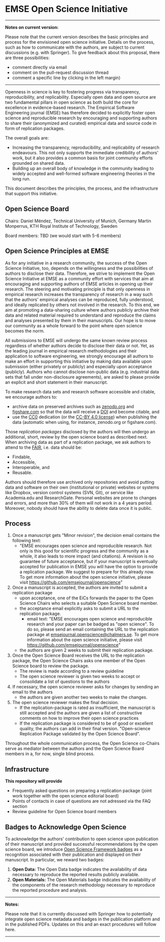 # EMSE Open Science Initiative

___
**Notes on current version:**

Please note that the current version describes the basic principles and process for the envisioned open science initiative. Details on the process, such as how to communicate with the authors, are subject to current discussions (e.g. with Springer). To give feedback about this proposal, there are three possibilities:
* comment directly via email
* comment on the pull-request discussion thread
* comment a specific line by clicking in the left margin)
___

Openness in science is key to fostering progress via transparency, reproducibility, and replicability. Especially open data and open source are two fundamental pillars in open science as both build the core for excellence in evidence-based research. The Empirical Software Engineering journal (EMSE) has therefore decided to explicitly foster open science and reproducible research by encouraging and supporting authors to share their (anonymized and curated) empirical data and source code in form of replication packages.

The overall goals are:
* Increasing the transparency, reproducibility, and replicability of research endeavours. This not only supports the immediate credibility of authors' work, but it also provides a common basis for joint community efforts grounded on shared data.
* Building up an overall body of knowledge in the community leading to widely accepted and well-formed software engineering theories in the long run.

This document describes the principles, the process, and the infrastructure that support this initiative.


## Open Science Board

Chairs:
Daniel Méndez, Technical University of Munich, Germany
Martin Monperrus, KTH Royal Institute of Technology, Sweden

Board members:
TBD (we would start with 5-6 members)


## Open Science Principles at EMSE

As for any initiative in a research community, the success of the Open Science Initiative, too, depends on the willingness and the possibilities of authors to disclose their data. Therefore, we strive to implement the Open Science Initiative at EMSE as a community effort with services that aim at encouraging and supporting authors of EMSE articles in opening up their research. The steering and motivating principle is that only openness in empirical research increases the transparency of research in a way such that the authors' empirical analyses can be reproduced, fully understood, and ideally replicated by others not involved in the research. To this end, we aim at promoting a data-sharing culture where authors publicly archive their data and related material required to understand and reproduce the claims and analyses presented by them in their manuscripts. Our hope is to move our community as a whole forward to the point where open science becomes the norm.

All submissions to EMSE will undergo the same known review process regardless of whether authors decide to disclose their data or not. Yet, as the leading journal in empirical research methodologies and their application to software engineering, we strongly encourage all authors to make an effort in supporting this initiative by making data available upon submission (either privately or publicly) and especially upon acceptance (publicly). Authors who cannot disclose non-public data (e.g. industrial data sets that fall under non-disclosure agreements), are asked to please provide an explicit and short statement in their manuscript.

To make research data sets and research software accessible and citable, we encourage authors to:
* archive data on preserved archives such as [zenodo.org](https://zenodo.org) and [figshare.com](https://figshare.com) so that the data will receive a [DOI](https://www.doi.org/) and become citable, and
* use the [CC0](https://creativecommons.org/publicdomain/zero/1.0/) dedication (or the [CC-BY 4.0 license](https://creativecommons.org/licenses/by/4.0/)) when publishing the data (automatic when using, for instance, zenodo.org or figshare.com).

Those *replication packages* disclosed by the authors will then undergo an additional, short, review by the open science board as described next. When archiving data as part of a replication package, we ask authors to attend to the [FAIR](https://www.force11.org/group/fairgroup/fairprinciples), i.e. data should be:
* Findable,
* Accessible,
* Interoperable, and
* Reusable.

Authors should therefore use archived only repositories and avoid putting data and software on their own (institutional or private) websites or systems like Dropbox, version control systems (SVN, Git), or service like Academia.edu and ResearchGate. Personal websites are prone to changes and errors, and more than 30% of them will not work in a 4 years period. Moreover, nobody should have the ability to delete data once it is public.


## Process

1. Once a manuscript gets "Minor revision", the decision email contains the following text:
    * "EMSE encourages open science and reproducible research. Not only is this good for scientific progress and the community as a whole, it also leads to more impact (and citations). A revision is no guarantee of future acceptance, but if your manuscript is eventually accepted for publication in EMSE you will have the option to provide a replication package. We suggest to prepare for this already now. To get more information about the open science initiative, please visit https://github.com/emsejournal/openscience"
1. Once a manuscript is accepted, the authors are invited to submit a replication package
    * upon acceptance, one of the EiCs forwards the paper to the Open Science Chairs who selects a suitable Open Science board member.
    * the acceptance email explicitly asks to submit a URL to the replication package.
        * email text: "EMSE encourages open science and reproducible research and your paper can be badged as "open science". To do so, please send an email containing the URL to the replication package at emsejournal.openscience@chalmers.se. To get more information about the open science initiative, please visit https://github.com/emsejournal/openscience"
    * the authors are given 2 weeks to submit their replication package.
1. Once the Open Science Board receives the URL to the replication package, the Open Science Chairs asks one member of the Open Science board to review the package.
    * The review is made according to a review guideline
    * The open science reviewer is given two weeks to accept or consolidate a list of questions to the authors
1. If necessary, the open science reviewer asks for changes by sending an email to the authors
    * the authors are given another two weeks to make the changes.
1. The open science reviewer makes the final decision.
    * If the replication-package is rated as insufficient, the manuscript is still accepted and the authors are given a list of constructive comments on how to improve their open science practices
	* If the replication package is considered to be of good or excellent quality, the authors can add in their final version. "Open-science Replication Package validated by the Open Science Board".

Throughout the whole communication process, the Open Science co-Chairs serve as mediator between the authors and the Open Science Board members in a, for now, single blind process.


## Infrastructure

**This repository will provide**

* Frequently asked questions on preparing a replication package (joint work together with the open science editorial board)
* Points of contacts in case of questions are not adressed via the FAQ section
* Review guideline for Open Science board members

## Badges to Acknowledge Open Science

To acknowledge the authors' contribution to open science upon publication of their manuscript and provided successful recommendations by the open science board, we introduce [Open Science Framework badges](https://osf.io/tvyxz/wiki/home/) as a recognition associated with their publication and displayed on their manuscript. In particular, we reward two badges:
1. **Open Data:** The Open Data badge indicates the availability of data necessary to reproduce the reported results publicly available.
1. **Open Materials:** The Open Materials badge indicates the availability of the components of the research methodology necessary to reproduce the reported procedure and analysis.

___
**Notes:**

Please note that it is currently discussed with Springer how to potentially integrate open science metadata and badges in the publication platform and in the published PDFs. Updates on this and an exact procedures will follow here.
___
